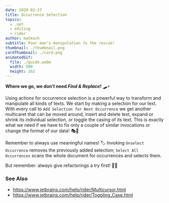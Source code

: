 ```yaml
---
date: 2020-02-27
title: Occurrence Selection
topics:
  - .net
  - editing
  - rider
author: matkoch
subtitle: Poor man’s manipulation to the rescue!
thumbnail: ./thumbnail.png
cardThumbnail: ./card.png
animatedGif:
  file: ./guide.webm
  width: 500
  height: 262
---
```

**Where we go, we don’t need _Find & Replace_!** 🛹⚡️

Using actions for occurrence selection is a powerful way to transform and manipulate all kinds of texts. We start by making a selection for our text. With every call to `Add Selection for Next Occurrence` we get another multicaret that can be moved around, insert and delete text, expand or shrink its individual selection, or toggle the casing of its text. This is exactly what we need if we have to fix only a couple of similar invocations or change the format of our data! 🎭📐

Remember to always use meaningful names! 🏷
Invoking `Unselect Occurrence` removes the previously added selection; `Select All Occurrences` scans the whole document for occurrences and selects them.

But remember: always give refactorings a try first! 🔧🤓

### See Also
- <https://www.jetbrains.com/help/rider/Multicursor.html>
- <https://www.jetbrains.com/help/rider/Toggling_Case.html>
